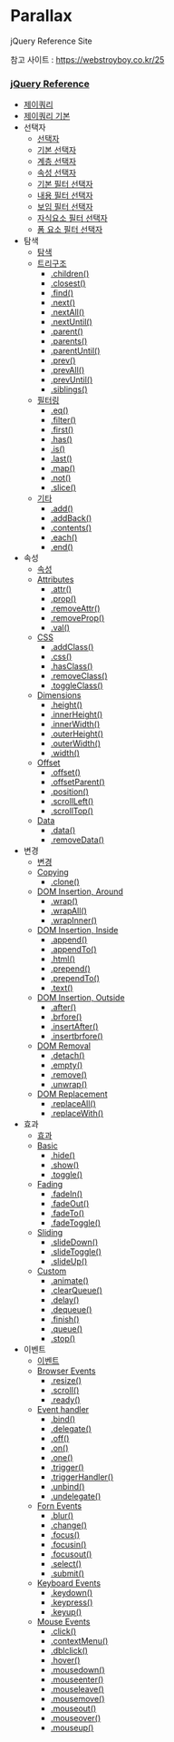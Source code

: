 # Parallax


jQuery Reference Site

참고 사이트 : https://webstroyboy.co.kr/25
 

<div class="jquery">
<h3><a href="http://webzz.tistory.com/25">jQuery Reference</a></h3>
<ul class="nav">
   <li class="js25"><a href="http://webzz.tistory.com/25">제이쿼리</a></li>
   <li class="js26"><a href="http://webzz.tistory.com/26">제이쿼리 기본</a></li>
   <li>
      <span>선택자</span>
      <ul class="subNav">
         <li class="js27"><a href="http://webzz.tistory.com/27">선택자</a></li>
         <li class="js28"><a href="http://webzz.tistory.com/28">기본 선택자</a></li>
         <li class="js29"><a href="http://webzz.tistory.com/29">계층 선택자</a></li>
         <li class="js30"><a href="http://webzz.tistory.com/30">속성 선택자</a></li>
         <li class="js31"><a href="http://webzz.tistory.com/31">기본 필터 선택자</a></li>
         <li class="js32"><a href="http://webzz.tistory.com/32">내용 필터 선택자</a></li>
         <li class="js33"><a href="http://webzz.tistory.com/33">보임 필터 선택자</a></li>
         <li class="js34"><a href="http://webzz.tistory.com/34">자식요소 필터 선택자</a></li>
         <li class="js35"><a href="http://webzz.tistory.com/35">폼 요소 필터 선택자</a></li>
      </ul>
   </li>
   <li><span>탐색</span>
      <ul class="subNav">
         <li class="js36"><a href="http://webzz.tistory.com/36">탐색</a></li>
         <li class="js37"><a href="http://webzz.tistory.com/37">트리구조</a>
            <ul>
               <li class="js40"><a href="http://webzz.tistory.com/40">.children()</a></li>
               <li class="js41"><a href="http://webzz.tistory.com/41">.closest()</a></li>
               <li class="js42"><a href="http://webzz.tistory.com/42">.find()</a></li>
               <li class="js43"><a href="http://webzz.tistory.com/43">.next()</a></li>
               <li class="js44"><a href="http://webzz.tistory.com/44">.nextAll()</a></li>
               <li class="js45"><a href="http://webzz.tistory.com/45">.nextUntil()</a></li>
               <li class="js46"><a href="http://webzz.tistory.com/46">.parent()</a></li>
               <li class="js47"><a href="http://webzz.tistory.com/47">.parents()</a></li>
               <li class="js48"><a href="http://webzz.tistory.com/48">.parentUntil()</a></li>
               <li class="js49"><a href="http://webzz.tistory.com/49">.prev()</a></li>
               <li class="js50"><a href="http://webzz.tistory.com/50">.prevAll()</a></li>
               <li class="js88"><a href="http://webzz.tistory.com/88">.prevUntil()</a></li>
               <li class="js89"><a href="http://webzz.tistory.com/89">.siblings()</a></li>
            </ul>
         </li>
         <li class="js38"><a href="http://webzz.tistory.com/38">필터링</a>
            <ul>
               <li class="js90"><a href="http://webzz.tistory.com/90">.eq()</a></li>
               <li class="js91"><a href="http://webzz.tistory.com/91">.filter()</a></li>
               <li class="js92"><a href="http://webzz.tistory.com/92">.first()</a></li>
               <li class="js93"><a href="http://webzz.tistory.com/93">.has()</a></li>
               <li class="js94"><a href="http://webzz.tistory.com/94">.is()</a></li>
               <li class="js95"><a href="http://webzz.tistory.com/95">.last()</a></li>
               <li class="js96"><a href="http://webzz.tistory.com/96">.map()</a></li>
               <li class="js97"><a href="http://webzz.tistory.com/97">.not()</a></li>
               <li class="js98"><a href="http://webzz.tistory.com/98">.slice()</a></li>
            </ul>
         </li>
         <li class="js39"><a href="http://webzz.tistory.com/39">기타</a>
            <ul>
               <li class="js99"><a href="http://webzz.tistory.com/99">.add()</a></li>
               <li class="js100"><a href="http://webzz.tistory.com/100">.addBack()</a></li>
               <li class="js101"><a href="http://webzz.tistory.com/101">.contents()</a></li>
               <li class="js102"><a href="http://webzz.tistory.com/102">.each()</a></li>
               <li class="js103"><a href="http://webzz.tistory.com/103">.end()</a></li>
            </ul>
         </li>
      </ul>
   </li>
   <li><span>속성</span>
      <ul class="subNav">
         <li class="js104"><a href="http://webzz.tistory.com/104">속성</a></li>
         <li class="js105"><a href="http://webzz.tistory.com/105">Attributes</a>
            <ul>
               <li class="js106"><a href="http://webzz.tistory.com/106">.attr()</a></li>
               <li class="js107"><a href="http://webzz.tistory.com/107">.prop()</a></li>
               <li class="js108"><a href="http://webzz.tistory.com/108">.removeAttr()</a></li>
               <li class="js109"><a href="http://webzz.tistory.com/109">.removeProp()</a></li>
               <li class="js110"><a href="http://webzz.tistory.com/110">.val()</a></li>
            </ul>
         </li>
         <li class="js111"><a href="http://webzz.tistory.com/111">CSS</a>
            <ul>
               <li class="js112"><a href="http://webzz.tistory.com/112">.addClass()</a></li>
               <li class="js113"><a href="http://webzz.tistory.com/113">.css()</a></li>
               <li class="js114"><a href="http://webzz.tistory.com/114">.hasClass()</a></li>
               <li class="js115"><a href="http://webzz.tistory.com/115">.removeClass()</a></li>
               <li class="js116"><a href="http://webzz.tistory.com/116">.toggleClass()</a></li>
            </ul>
         </li>
         <li class="js117"><a href="http://webzz.tistory.com/117">Dimensions</a>
            <ul>
               <li class="js118"><a href="http://webzz.tistory.com/118">.height()</a></li>
               <li class="js119"><a href="http://webzz.tistory.com/119">.innerHeight()</a></li>
               <li class="js120"><a href="http://webzz.tistory.com/120">.innerWidth()</a></li>
               <li class="js121"><a href="http://webzz.tistory.com/121">.outerHeight()</a></li>
               <li class="js122"><a href="http://webzz.tistory.com/122">.outerWidth()</a></li>
               <li class="js123"><a href="http://webzz.tistory.com/123">.width()</a></li>
            </ul>
         </li>
         <li class="js124"><a href="http://webzz.tistory.com/124">Offset</a>
            <ul>
               <li class="js125"><a href="http://webzz.tistory.com/125">.offset()</a></li>
               <li class="js126"><a href="http://webzz.tistory.com/126">.offsetParent()</a></li>
               <li class="js127"><a href="http://webzz.tistory.com/127">.position()</a></li>
               <li class="js128"><a href="http://webzz.tistory.com/128">.scrollLeft()</a></li>
               <li class="js129"><a href="http://webzz.tistory.com/129">.scrollTop()</a></li>
            </ul>
         </li>
         <li class="js130"><a href="http://webzz.tistory.com/130">Data</a>
            <ul>
               <li class="js131"><a href="http://webzz.tistory.com/131">.data()</a></li>
               <li class="js132"><a href="http://webzz.tistory.com/132">.removeData()</a></li>
            </ul>
         </li>
      </ul>
   </li>
   <li>
      <span>변경</span>
      <ul class="subNav">
         <li class="js133"><a href="http://webzz.tistory.com/133">변경</a></li>
         <li class="js134"><a href="http://webzz.tistory.com/134">Copying</a>
            <ul>
               <li class="js140"><a href="http://webzz.tistory.com/140">.clone()</a></li>
            </ul>
         </li>
         <li class="js135"><a href="http://webzz.tistory.com/135">DOM Insertion, Around</a>
            <ul>
               <li class="js141"><a href="http://webzz.tistory.com/141">.wrap()</a></li>
               <li class="js142"><a href="http://webzz.tistory.com/142">.wrapAll()</a></li>
               <li class="js143"><a href="http://webzz.tistory.com/143">.wrapInner()</a></li>
            </ul>
         </li>
         <li class="js136"><a href="http://webzz.tistory.com/136">DOM Insertion, Inside</a>
            <ul>
               <li class="js144"><a href="http://webzz.tistory.com/144">.append()</a></li>
               <li class="js145"><a href="http://webzz.tistory.com/145">.appendTo()</a></li>
               <li class="js146"><a href="http://webzz.tistory.com/146">.html()</a></li>
               <li class="js147"><a href="http://webzz.tistory.com/147">.prepend()</a></li>
               <li class="js148"><a href="http://webzz.tistory.com/148">.prependTo()</a></li>
               <li class="js149"><a href="http://webzz.tistory.com/149">.text()</a></li>
            </ul>
         </li>
         <li class="js137"><a href="http://webzz.tistory.com/137">DOM Insertion, Outside</a>
            <ul>
               <li class="js150"><a href="http://webzz.tistory.com/150">.after()</a></li>
               <li class="js151"><a href="http://webzz.tistory.com/151">.brfore()</a></li>
               <li class="js152"><a href="http://webzz.tistory.com/152">.insertAfter()</a></li>
               <li class="js153"><a href="http://webzz.tistory.com/153">.insertbrfore()</a></li>
            </ul>
         </li>
         <li class="js138"><a href="http://webzz.tistory.com/138">DOM Removal</a>
            <ul>
               <li class="js154"><a href="http://webzz.tistory.com/154">.detach()</a></li>
               <li class="js155"><a href="http://webzz.tistory.com/155">.empty()</a></li>
               <li class="js156"><a href="http://webzz.tistory.com/156">.remove()</a></li>
               <li class="js157"><a href="http://webzz.tistory.com/157">.unwrap()</a></li>
            </ul>
         </li>
         <li class="js139"><a href="http://webzz.tistory.com/139">DOM Replacement</a>
            <ul>
               <li class="js158"><a href="http://webzz.tistory.com/158">.replaceAll()</a></li>
               <li class="js159"><a href="http://webzz.tistory.com/159">.replaceWith()</a></li>
            </ul>
         </li>
      </ul>
   </li>

   <li>
      <span>효과</span>
      <ul class="subNav">
         <li class="js160"><a href="http://webzz.tistory.com/160">효과</a></li>
         <li class="js161"><a href="http://webzz.tistory.com/161">Basic</a>
            <ul>
               <li class="js162"><a href="http://webzz.tistory.com/162">.hide()</a></li>
               <li class="js163"><a href="http://webzz.tistory.com/163">.show()</a></li>
               <li class="js164"><a href="http://webzz.tistory.com/164">.toggle()</a></li>
            </ul>
         </li>
         <li class="js165"><a href="http://webzz.tistory.com/165">Fading</a>
            <ul>
               <li class="js166"><a href="http://webzz.tistory.com/166">.fadeIn()</a></li>
               <li class="js167"><a href="http://webzz.tistory.com/167">.fadeOut()</a></li>
               <li class="js168"><a href="http://webzz.tistory.com/168">.fadeTo()</a></li>
               <li class="js169"><a href="http://webzz.tistory.com/169">.fadeToggle()</a></li>
            </ul>
         </li>
         <li class="js170"><a href="http://webzz.tistory.com/170">Sliding</a>
            <ul>
               <li class="js171"><a href="http://webzz.tistory.com/171">.slideDown()</a></li>
               <li class="js172"><a href="http://webzz.tistory.com/172">.slideToggle()</a></li>
               <li class="js173"><a href="http://webzz.tistory.com/173">.slideUp()</a></li>
            </ul>
         </li>
         <li class="js174"><a href="http://webzz.tistory.com/174">Custom</a>
            <ul>
               <li class="js175"><a href="http://webzz.tistory.com/175">.animate()</a></li>
               <li class="js176"><a href="http://webzz.tistory.com/176">.clearQueue()</a></li>
               <li class="js177"><a href="http://webzz.tistory.com/177">.delay()</a></li>
               <li class="js178"><a href="http://webzz.tistory.com/178">.dequeue()</a></li>
               <li class="js179"><a href="http://webzz.tistory.com/179">.finish()</a></li>
               <li class="js180"><a href="http://webzz.tistory.com/180">.queue()</a></li>
               <li class="js181"><a href="http://webzz.tistory.com/181">.stop()</a></li>
            </ul>
         </li>
      </ul>
   </li>
   <li>
      <span>이벤트</span>
      <ul class="subNav">
         <li class="js182"><a href="http://webzz.tistory.com/182">이벤트</a>
         <li class="js183"><a href="http://webzz.tistory.com/183">Browser Events</a>
            <ul>
               <li class="js184"><a href="http://webzz.tistory.com/184">.resize()</a></li>
               <li class="js185"><a href="http://webzz.tistory.com/185">.scroll()</a></li>
               <li class="js186"><a href="http://webzz.tistory.com/186">.ready()</a></li>
            </ul>
         </li>
         <li class="js187"><a href="http://webzz.tistory.com/187">Event handler</a>
            <ul>
               <li class="js188"><a href="http://webzz.tistory.com/188">.bind()</a></li>
               <li class="js189"><a href="http://webzz.tistory.com/189">.delegate()</a></li>
               <li class="js190"><a href="http://webzz.tistory.com/190">.off()</a></li>
               <li class="js191"><a href="http://webzz.tistory.com/191">.on()</a></li>
               <li class="js192"><a href="http://webzz.tistory.com/192">.one()</a></li>
               <li class="js193"><a href="http://webzz.tistory.com/193">.trigger()</a></li>
               <li class="js194"><a href="http://webzz.tistory.com/194">.triggerHandler()</a></li>
               <li class="js195"><a href="http://webzz.tistory.com/195">.unbind()</a></li>
               <li class="js196"><a href="http://webzz.tistory.com/196">.undelegate()</a></li>
            </ul>
         </li>
         <li class="js197"><a href="http://webzz.tistory.com/197">Forn Events</a>
            <ul>
               <li class="js198"><a href="http://webzz.tistory.com/198">.blur()</a></li>
               <li class="js199"><a href="http://webzz.tistory.com/199">.change()</a></li>
               <li class="js200"><a href="http://webzz.tistory.com/200">.focus()</a></li>
               <li class="js201"><a href="http://webzz.tistory.com/201">.focusin()</a></li>
               <li class="js202"><a href="http://webzz.tistory.com/202">.focusout()</a></li>
               <li class="js203"><a href="http://webzz.tistory.com/203">.select()</a></li>
               <li class="js204"><a href="http://webzz.tistory.com/204">.submit()</a></li>
            </ul>
         </li>
         <li class="js205"><a href="http://webzz.tistory.com/205">Keyboard Events</a>
            <ul>
               <li class="js206"><a href="http://webzz.tistory.com/206">.keydown()</a></li>
               <li class="js207"><a href="http://webzz.tistory.com/207">.keypress()</a></li>
               <li class="js208"><a href="http://webzz.tistory.com/208">.keyup()</a></li>
            </ul>
         </li>
         <li class="js209"><a href="http://webzz.tistory.com/209">Mouse Events</a>
            <ul>
               <li class="js210"><a href="http://webzz.tistory.com/210">.click()</a></li>
               <li class="js211"><a href="http://webzz.tistory.com/211">.contextMenu()</a></li>
               <li class="js212"><a href="http://webzz.tistory.com/212">.dblclick()</a></li>
               <li class="js213"><a href="http://webzz.tistory.com/213">.hover()</a></li>
               <li class="js214"><a href="http://webzz.tistory.com/214">.mousedown()</a></li>
               <li class="js215"><a href="http://webzz.tistory.com/215">.mouseenter()</a></li>
               <li class="js216"><a href="http://webzz.tistory.com/216">.mouseleave()</a></li>
               <li class="js217"><a href="http://webzz.tistory.com/217">.mousemove()</a></li>
               <li class="js218"><a href="http://webzz.tistory.com/218">.mouseout()</a></li>
               <li class="js219"><a href="http://webzz.tistory.com/219">.mouseover()</a></li>
               <li class="js220"><a href="http://webzz.tistory.com/220">.mouseup()</a></li>
            </ul>
         </li>
      </ul>
   </li>
</ul>	
</div>
